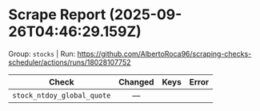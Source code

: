 # Scrape Report (2025-09-26T04:46:29.159Z)

Group: `stocks`  |  Run: https://github.com/AlbertoRoca96/scraping-checks-scheduler/actions/runs/18028107752

| Check | Changed | Keys | Error |
|---|:---:|:--|:--|
| `stock_ntdoy_global_quote` | — |  |  |
